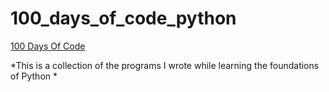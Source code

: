 # 100_days_of_code_python
<a href="https://www.udemy.com/course/100-days-of-code/">100 Days Of Code</a>

*This is a collection of the programs I wrote while learning the foundations of Python *
